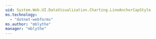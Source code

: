 ```yaml
---
uid: System.Web.UI.DataVisualization.Charting.LineAnchorCapStyle
ms.technology: 
  - "dotnet-webforms"
ms.author: "mblythe"
manager: "mblythe"
---
```

